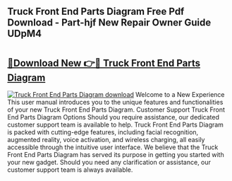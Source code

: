 ## Truck Front End Parts Diagram Free Pdf Download - Part-hjf New Repair Owner Guide UDpM4

# <h2><a href="http://dfhrvym.blite.top/?on=Truck+Front+End+Parts+Diagram">🔗Download New 👉🔴 Truck Front End Parts Diagram</a></h2>

[![Truck Front End Parts Diagram download](https://i.imgur.com/lujVjoI.png)](http://dfhrvym.blite.top/?on=Truck+Front+End+Parts+Diagram)
Welcome to a New Experience This user manual introduces you to the unique features and functionalities of your new Truck Front End Parts Diagram. Customer Support Truck Front End Parts Diagram Options Should you require assistance, our dedicated customer support team is available to help. Truck Front End Parts Diagram is packed with cutting-edge features, including facial recognition, augmented reality, voice activation, and wireless charging, all easily accessible through the intuitive user interface. We believe that the Truck Front End Parts Diagram has served its purpose in getting you started with your new gadget. Should you need any clarification or assistance, our customer support team is always available.
